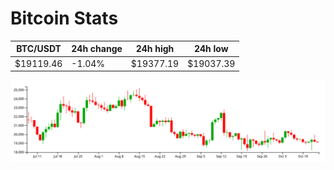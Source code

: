# Bitcoin Stats

BTC/USDT|24h change|24h high|24h low|
|---|---|---|---|
|$19119.46|-1.04%|$19377.19|$19037.39|

<img src="./chart.svg">
